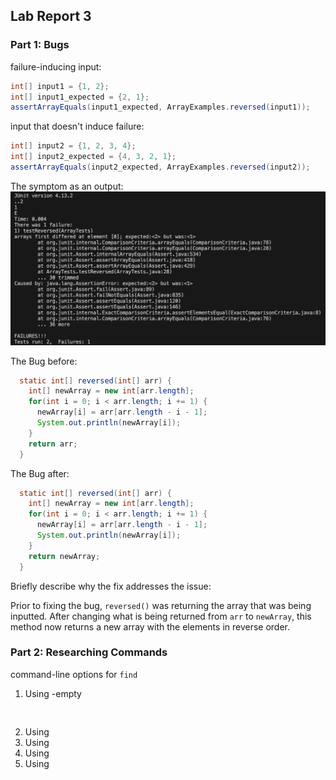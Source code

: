 ## Lab Report 3
### Part 1: Bugs

failure-inducing input:
```java
int[] input1 = {1, 2};
int[] input1_expected = {2, 1};
assertArrayEquals(input1_expected, ArrayExamples.reversed(input1));
```

input that doesn't induce failure:
```java
int[] input2 = {1, 2, 3, 4};
int[] input2_expected = {4, 3, 2, 1};
assertArrayEquals(input2_expected, ArrayExamples.reversed(input2));
```
The symptom as an output:
![](symp_output.png)

The Bug before:
```java
  static int[] reversed(int[] arr) {
    int[] newArray = new int[arr.length];
    for(int i = 0; i < arr.length; i += 1) {
      newArray[i] = arr[arr.length - i - 1];
      System.out.println(newArray[i]);
    }
    return arr;
  }
```

The Bug after:
```java
  static int[] reversed(int[] arr) {
    int[] newArray = new int[arr.length];
    for(int i = 0; i < arr.length; i += 1) {
      newArray[i] = arr[arr.length - i - 1];
      System.out.println(newArray[i]);
    }
    return newArray;
  }
```

Briefly describe why the fix addresses the issue:

Prior to fixing the bug, `reversed()` was returning the array that was being inputted. After changing what is being returned from `arr` to `newArray`, this method now returns a new array with the elements in reverse order.


### Part 2: Researching Commands
command-line options for `find`

1. Using -empty
  ```
  
  
  ```
2. Using
3. Using
4. Using
5. Using
